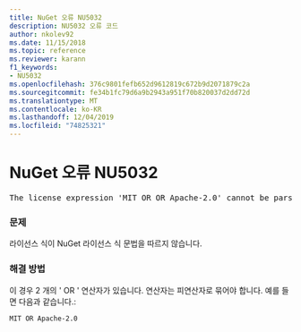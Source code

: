 ```yaml
---
title: NuGet 오류 NU5032
description: NU5032 오류 코드
author: nkolev92
ms.date: 11/15/2018
ms.topic: reference
ms.reviewer: karann
f1_keywords:
- NU5032
ms.openlocfilehash: 376c9801fefb652d9612819c672b9d2071879c2a
ms.sourcegitcommit: fe34b1fc79d6a9b2943a951f70b820037d2dd72d
ms.translationtype: MT
ms.contentlocale: ko-KR
ms.lasthandoff: 12/04/2019
ms.locfileid: "74825321"
---
```

# <a name="nuget-error-nu5032"></a>NuGet 오류 NU5032
<pre>The license expression 'MIT OR OR Apache-2.0' cannot be parsed succesfully. The license expression is invalid.</pre>

### <a name="issue"></a>문제

라이선스 식이 NuGet 라이선스 식 문법을 따르지 않습니다.

### <a name="solution"></a>해결 방법

이 경우 2 개의 ' OR ' 연산자가 있습니다. 연산자는 피연산자로 묶어야 합니다. 예를 들면 다음과 같습니다.:

```
MIT OR Apache-2.0
```

